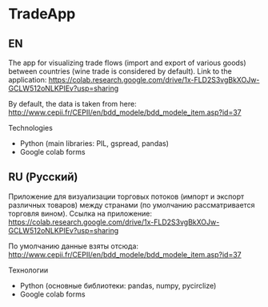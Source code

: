# TradeApp

## EN

The app for visualizing trade flows (import and export of various goods) between countries (wine trade is considered by default).
Link to the application:
https://colab.research.google.com/drive/1x-FLD2S3vgBkXOJw-GCLW512oNLKPIEv?usp=sharing

By default, the data is taken from here:
http://www.cepii.fr/CEPII/en/bdd_modele/bdd_modele_item.asp?id=37

Technologies
- Python (main libraries: PIL, gspread, pandas)
- Google colab forms


## RU (Русский)

Приложение для визуализации торговых потоков (импорт и экспорт различных товаров) между странами (по умолчанию рассматривается торговля вином).
Ссылка на приложение:
https://colab.research.google.com/drive/1x-FLD2S3vgBkXOJw-GCLW512oNLKPIEv?usp=sharing

По умолчанию данные взяты отсюда:
http://www.cepii.fr/CEPII/en/bdd_modele/bdd_modele_item.asp?id=37

Технологии
- Python (основные библиотеки: pandas, numpy, pycirclize)
- Google colab forms
